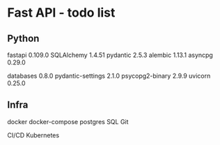 
# Fast API - todo list

## Python

fastapi            0.109.0
SQLAlchemy         1.4.51
pydantic           2.5.3
alembic            1.13.1
asyncpg            0.29.0


databases          0.8.0
pydantic-settings  2.1.0
psycopg2-binary    2.9.9
uvicorn            0.25.0


## Infra
docker
docker-compose
postgres
SQL
Git


CI/CD
Kubernetes
